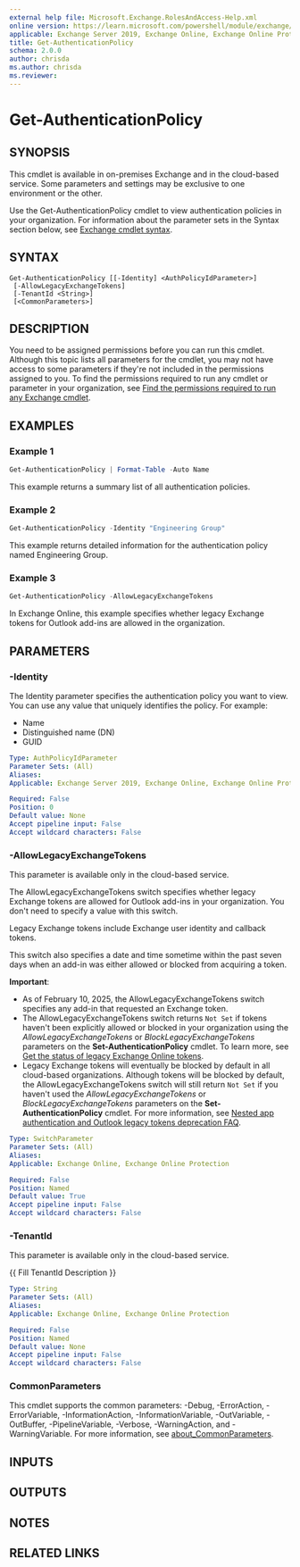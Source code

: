 ```yaml
---
external help file: Microsoft.Exchange.RolesAndAccess-Help.xml
online version: https://learn.microsoft.com/powershell/module/exchange/get-authenticationpolicy
applicable: Exchange Server 2019, Exchange Online, Exchange Online Protection
title: Get-AuthenticationPolicy
schema: 2.0.0
author: chrisda
ms.author: chrisda
ms.reviewer:
---
```


# Get-AuthenticationPolicy

## SYNOPSIS
This cmdlet is available in on-premises Exchange and in the cloud-based service. Some parameters and settings may be exclusive to one environment or the other.

Use the Get-AuthenticationPolicy cmdlet to view authentication policies in your organization.
For information about the parameter sets in the Syntax section below, see [Exchange cmdlet syntax](https://learn.microsoft.com/powershell/exchange/exchange-cmdlet-syntax).

## SYNTAX

```
Get-AuthenticationPolicy [[-Identity] <AuthPolicyIdParameter>]
 [-AllowLegacyExchangeTokens]
 [-TenantId <String>]
 [<CommonParameters>]
```

## DESCRIPTION
You need to be assigned permissions before you can run this cmdlet. Although this topic lists all parameters for the cmdlet, you may not have access to some parameters if they're not included in the permissions assigned to you. To find the permissions required to run any cmdlet or parameter in your organization, see [Find the permissions required to run any Exchange cmdlet](https://learn.microsoft.com/powershell/exchange/find-exchange-cmdlet-permissions).

## EXAMPLES

### Example 1
```powershell
Get-AuthenticationPolicy | Format-Table -Auto Name
```

This example returns a summary list of all authentication policies.

### Example 2
```powershell
Get-AuthenticationPolicy -Identity "Engineering Group"
```

This example returns detailed information for the authentication policy named Engineering Group.

### Example 3
```powershell
Get-AuthenticationPolicy -AllowLegacyExchangeTokens
```

In Exchange Online, this example specifies whether legacy Exchange tokens for Outlook add-ins are allowed in the organization.

## PARAMETERS

### -Identity
The Identity parameter specifies the authentication policy you want to view. You can use any value that uniquely identifies the policy. For example:

- Name
- Distinguished name (DN)
- GUID

```yaml
Type: AuthPolicyIdParameter
Parameter Sets: (All)
Aliases:
Applicable: Exchange Server 2019, Exchange Online, Exchange Online Protection

Required: False
Position: 0
Default value: None
Accept pipeline input: False
Accept wildcard characters: False
```

### -AllowLegacyExchangeTokens
This parameter is available only in the cloud-based service.

The AllowLegacyExchangeTokens switch specifies whether legacy Exchange tokens are allowed for Outlook add-ins in your organization. You don't need to specify a value with this switch.

Legacy Exchange tokens include Exchange user identity and callback tokens.

This switch also specifies a date and time sometime within the past seven days when an add-in was either allowed or blocked from acquiring a token.

**Important**:

- As of February 10, 2025, the AllowLegacyExchangeTokens switch specifies any add-in that requested an Exchange token.
- The AllowLegacyExchangeTokens switch returns `Not Set` if tokens haven't been explicitly allowed or blocked in your organization using the _AllowLegacyExchangeTokens_ or _BlockLegacyExchangeTokens_ parameters on the **Set-AuthenticationPolicy** cmdlet. To learn more, see [Get the status of legacy Exchange Online tokens](https://learn.microsoft.com/office/dev/add-ins/outlook/turn-exchange-tokens-on-off#get-the-status-of-legacy-exchange-online-tokens).
- Legacy Exchange tokens will eventually be blocked by default in all cloud-based organizations. Although tokens will be blocked by default, the AllowLegacyExchangeTokens switch will still return `Not Set` if you haven't used the _AllowLegacyExchangeTokens_ or _BlockLegacyExchangeTokens_ parameters on the **Set-AuthenticationPolicy** cmdlet. For more information, see [Nested app authentication and Outlook legacy tokens deprecation FAQ](https://learn.microsoft.com/office/dev/add-ins/outlook/faq-nested-app-auth-outlook-legacy-tokens#what-is-the-timeline-for-shutting-down-legacy-exchange-online-tokens).

```yaml
Type: SwitchParameter
Parameter Sets: (All)
Aliases:
Applicable: Exchange Online, Exchange Online Protection

Required: False
Position: Named
Default value: True
Accept pipeline input: False
Accept wildcard characters: False
```

### -TenantId
This parameter is available only in the cloud-based service.

{{ Fill TenantId Description }}

```yaml
Type: String
Parameter Sets: (All)
Aliases:
Applicable: Exchange Online, Exchange Online Protection

Required: False
Position: Named
Default value: None
Accept pipeline input: False
Accept wildcard characters: False
```

### CommonParameters
This cmdlet supports the common parameters: -Debug, -ErrorAction, -ErrorVariable, -InformationAction, -InformationVariable, -OutVariable, -OutBuffer, -PipelineVariable, -Verbose, -WarningAction, and -WarningVariable. For more information, see [about_CommonParameters](https://go.microsoft.com/fwlink/p/?LinkID=113216).

## INPUTS

## OUTPUTS

## NOTES

## RELATED LINKS
